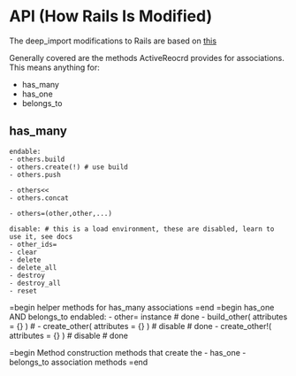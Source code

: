API (How Rails Is Modified)
===========================
The deep_import modifications to Rails are based on [this](http://api.rubyonrails.org/classes/ActiveRecord/Associations/ClassMethods.html)

Generally covered are the methods ActiveReocrd provides for associations.
This means anything for:
* has_many
* has_one
* belongs_to

has_many
---
	endable:
	- others.build  
	- others.create(!) # use build
	- others.push 

	- others<< 
	- others.concat 

	- others=(other,other,...) 

	disable: # this is a load environment, these are disabled, learn to use it, see docs
	- other_ids=   
	- clear 
	- delete 
	- delete_all 
	- destroy
	- destroy_all
	- reset

=begin
	helper methods for has_many associations
=end
=begin
has_one AND belongs_to
	endabled:
	- other= instance # done
	- build_other( attributes = {} ) # 
	- create_other( attributes = {} ) # disable # done
	- create_other!( attributes = {} ) # disable # done

=begin
	Method construction methods that create the
	- has_one
	- belongs_to
	association methods
=end

